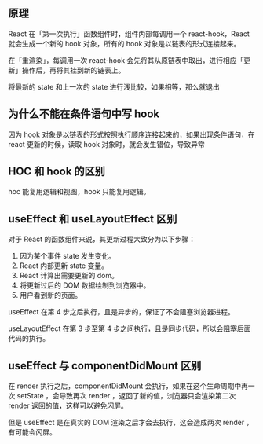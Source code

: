 ## 原理

React 在「第一次执行」函数组件时，组件内部每调用一个 react-hook，React 就会生成一个新的 hook 对象，所有的 hook 对象是以链表的形式连接起来。

在「重渲染」，每调用一次 react-hook 会先将其从原链表中取出，进行相应「更新」操作后，再将其挂到新的链表上。

将最新的 state 和上一次的 state 进行浅比较，如果相等，那么就退出

## 为什么不能在条件语句中写 hook

因为 hook 对象是以链表的形式按照执行顺序连接起来的，如果出现条件语句，在 react 更新的时候，读取 hook 对象时，就会发生错位，导致异常

## HOC 和 hook 的区别

hoc 能复用逻辑和视图，hook 只能复用逻辑。

## useEffect 和 useLayoutEffect 区别

对于 React 的函数组件来说，其更新过程大致分为以下步骤：

1. 因为某个事件 state 发生变化。
2. React 内部更新 state 变量。
3. React 计算出需要更新的 dom。
4. 将更新过后的 DOM 数据绘制到浏览器中。
5. 用户看到新的页面。

useEffect 在第 4 步之后执行，且是异步的，保证了不会阻塞浏览器进程。

useLayoutEffect 在第 3 步至第 4 步之间执行，且是同步代码，所以会阻塞后面代码的执行。

## useEffect 与 componentDidMount 区别

在 render 执行之后，componentDidMount 会执行，如果在这个生命周期中再一次 setState ，会导致再次 render ，返回了新的值，浏览器只会渲染第二次 render 返回的值，这样可以避免闪屏。

但是 useEffect 是在真实的 DOM 渲染之后才会去执行，这会造成两次 render ，有可能会闪屏。
